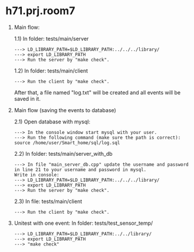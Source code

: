 # h71.prj.room7

1.  Main flow:

    1.1) In folder: tests/main/server

        ---> LD_LIBRARY_PATH=$LD_LIBRARY_PATH:../../../library/
        ---> export LD_LIBRARY_PATH
        ---> Run the server by "make check".

    1.2) In folder: tests/main/client

        ---> Run the client by "make check".

    After that, a file named "log.txt" will be created and all events will be saved in it.

2.  Main flow (saving the events to database)

    2.1) Open database with mysql:

        ---> In the console window start mysql with your user.
        ---> Run the following command (make sure the path is correct):
        source /home/user/Smart_home/sql/log.sql

    2.2) In folder: tests/main/server_with_db

        ---> In file "main_server_db.cpp" update the username and password
        in line 21 to your username and password in mysql.
        Write in console:
        ---> LD_LIBRARY_PATH=$LD_LIBRARY_PATH:../../../library/
        ---> export LD_LIBRARY_PATH
        ---> Run the server by "make check".

    2.3) In file: tests/main/client

        ---> Run the client by "make check".

3.  Unitest with one event:
    In folder: tests/test_sensor_temp/

        ---> LD_LIBRARY_PATH=$LD_LIBRARY_PATH:../../library/
        ---> export LD_LIBRARY_PATH
        ---> "make check"
